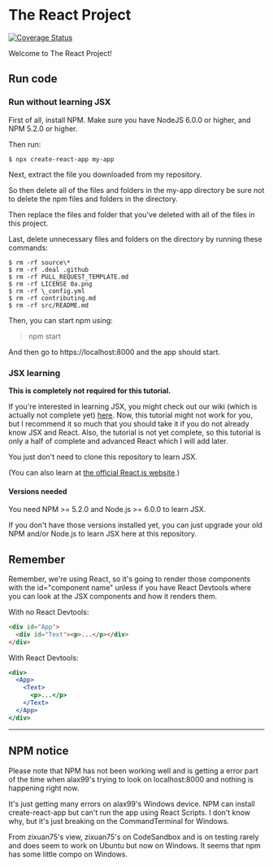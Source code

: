 # The React Project

[![Coverage Status](https://coveralls.io/repos/github/zixuan75/react-project/badge.svg)](https://coveralls.io/github/zixuan75/react-project?branch=master)

Welcome to The React Project!

## Run code

### Run without learning JSX

First of all, install NPM. Make sure you have NodeJS 6.0.0 or higher, and NPM 5.2.0 or higher.

Then run:

```
$ npx create-react-app my-app
```

Next, extract the file you downloaded from my repository.

So then delete all of the files and folders in the my-app directory be sure not to delete the npm files and folders in the directory.

Then replace the files and folder that you've deleted with all of the files in this project.

Last, delete unnecessary files and folders on the directory by running these commands:

```
$ rm -rf source\*
$ rm -rf .deal .github
$ rm -rf PULL_REQUEST_TEMPLATE.md
$ rm -rf LICENSE 0a.png
$ rm -rf \_config.yml
$ rm -rf contributing.md
$ rm -rf src/README.md
```

Then, you can start npm using:

> npm start

And then go to https://localhost:8000 and the app should start.

### JSX learning

**This is completely not required for this tutorial.**

If you're interested in learning JSX, you might check out our wiki (which is actually not complete yet) [here](https://github.com/zixuan75/react-project/wiki). Now, this tutorial might not work for you, but I recommend it so much that you should take it if you do not already know JSX and React. Also, the tutorial is not yet complete, so this tutorial is only a half of complete and advanced React which I will add later.

You just don't need to clone this repository to learn JSX.

(You can also learn at [the official React.js website](https://reactjs.org).)

#### Versions needed

You need NPM >= 5.2.0 and Node.js >= 6.0.0 to learn JSX.

If you don't have those versions installed yet, you can just upgrade your old NPM and/or Node.js to learn JSX here at this repository.

## Remember

Remember, we're using React, so it's going to render those components with the id="component name" unless if you have React Devtools where you can look at the JSX components and how it renders them.

With no React Devtools:

```html
<div id="App">
  <div id="Text"><p>...</p></div>
</div>
```

With React Devtools:

```jsx
<div>
  <App>
    <Text>
      <p>...</p>
    </Text>
  </App>
</div>
```

---

## NPM notice

Please note that NPM has not been working well and is getting a error part of the time when alax99's trying to look on localhost:8000 and nothing is happening right now.

It's just getting many errors on alax99's Windows device. NPM can install create-react-app but can't run the app using React Scripts. I don't know why, but it's just breaking on the CommandTerminal for Windows.

From zixuan75's view, zixuan75's on CodeSandbox and is on testing rarely and does seem to work on Ubuntu but now on Windows. It seems that npm has some little compo on Windows.
